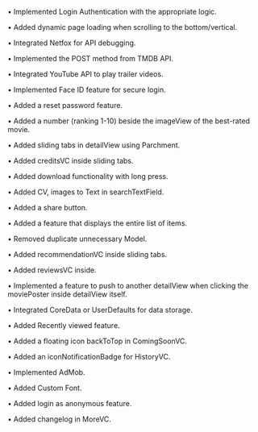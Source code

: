 • Implemented Login Authentication with the appropriate logic.

• Added dynamic page loading when scrolling to the bottom/vertical.

• Integrated Netfox for API debugging.

• Implemented the POST method from TMDB API.

• Integrated YouTube API to play trailer videos.

• Implemented Face ID feature for secure login.

• Added a reset password feature.

• Added a number (ranking 1-10) beside the imageView of the best-rated movie.

• Added sliding tabs in detailView using Parchment.

• Added creditsVC inside sliding tabs.

• Added download functionality with long press.

• Added CV, images to Text in searchTextField.

• Added a share button.

• Added a feature that displays the entire list of items.

• Removed duplicate unnecessary Model.

• Added recommendationVC inside sliding tabs.

• Added reviewsVC inside.

• Implemented a feature to push to another detailView when clicking the moviePoster inside detailView itself.

• Integrated CoreData or UserDefaults for data storage.

• Added Recently viewed feature.

• Added a floating icon backToTop in ComingSoonVC.

• Added an iconNotificationBadge for HistoryVC.

• Implemented AdMob.

• Added Custom Font.

• Added login as anonymous feature.

• Added changelog in MoreVC.
